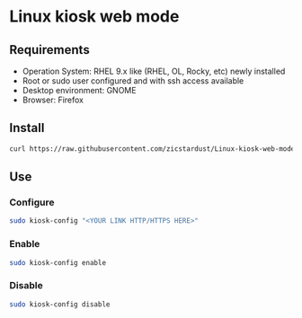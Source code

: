 # Linux kiosk web mode

## Requirements
- Operation System: RHEL 9.x like (RHEL, OL, Rocky, etc) newly installed
- Root or sudo user configured and with ssh access available
- Desktop environment: GNOME
- Browser: Firefox

## Install

```bash
curl https://raw.githubusercontent.com/zicstardust/Linux-kiosk-web-mode/main/install.sh | sudo bash
```

## Use

### Configure
```bash
sudo kiosk-config "<YOUR LINK HTTP/HTTPS HERE>"
```

### Enable
```bash
sudo kiosk-config enable
```

### Disable
```bash
sudo kiosk-config disable
```